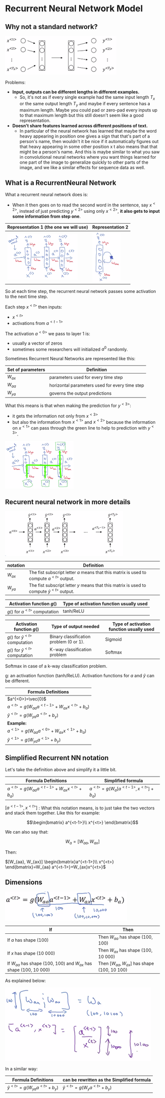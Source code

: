 # Recurrent Neural Network Model

## Why not a standard network?

![standard_nn](img/standard_nn.png)

Problems:

- **Input, outputs can be different lengths in different examples.**
  - So, it's not as if every single example had the same input length $T_{x}$ or the same output length $T_{y}$ and maybe if every sentence has a maximum length. Maybe you could pad or zero-pad every inputs up to that maximum length but this still doesn't seem like a good representation.
- **Doesn't share features learned across different positions of text.**
  - In particular of the neural network has learned that maybe the word heavy appearing in position one gives a sign that that's part of a person's name, then wouldn't it be nice if it automatically figures out that heavy appearing in some other position x t also means that that might be a person's name. And this is maybe similar to what you saw in convolutional neural networks where you want things learned for one part of the image to generalize quickly to other parts of the image, and we like a similar effects for sequence data as well.

## What is a RecurrentNeural Network

What a recurrent neural network does is:

- When it then goes on to read the second word in the sentence, say $x^{<2>}$, instead of just predicting $y^{<2>}$ using only $x^{<2>}$, **it also gets to input some information from step one**.

Representation 1 (the one we will use)| Representation 2
-----------------|-----------------
![rnn3](img/rnn_3.png)  | ![rnn4](img/rnn_4.png)

So at each time step, the recurrent neural network passes some activation to the next time step.

Each step $x^{<t>}$ then inputs:

- $x^{<t>}$
- activations from $a^{<t-1>}$

The activation $a^{<0>}$ we pass to layer 1 is:

- usually a vector of zeros
- sometimes some researchers will initialized $a^{0}$ randomly.

Sometimes Recurrent Neural Networks are represented like this:

Set of parameters | Definition
------------------|-----------------
$W_{ax}$ | parameters used for every time step
$W_{aa}$ | horizontal parameters used for every time step
$W_{ya}$ | governs the output predictions

What this means is that when making the prediction for $y^{<3>}$:

- it gets the information not only from $x^{<3>}$
- but also the information from $x^{<1>}$ and $x^{<2>}$ because the information on $x^{<1>}$ can pass through the green line to help to prediction with $y^{<3>}$.

![rnn5](img/rnn_5.png)

## Recurent neural network in more details

![rnn1](img/rnn_1.png)

| notation | Definition |
|----------|------------|
| $W_{ax}$ | The fist subscript letter $a$ means that this matrix is used to compute $a^{<t>}$ output.  |
| $W_{ya}$ | The fist subscript letter $y$ means that this matrix is used to compute $\hat{y}^{<t>}$ output.  |

| Activation function $g()$ | Type of activation function usually used |
|----------|------------|
| $g()$ for $a^{<t>}$ computation    | tanh/ReLU |

| Activation function $g()$ | Type of output needed | Type of activation function usually used |
|----------|------------|------------|
| $g()$ for $\hat{y}^{<t>}$ computation | Binary classification problem (0 or 1). | Sigmoid |
| $g()$ for $\hat{y}^{<t>}$ computation | K-way classification problem | Softmax |

Softmax in case of a k-way classification problem.

g: an activation function (tanh/ReLU). Activation functions for $a$ and $\hat{y}$ can be different.

| Formula Definitions                                    |
|--------------------------------------------------------|
| $a^{<0>}=\vec{0}$                                      |
| $a^{<t>}=g(W_{aa} a^{<t-1>} + W_{ax} x^{<t>}+b_{a})$   |
| $\hat{y}^{<t>}=g(W_{ya} a^{<t>} + b_{y})$              |
| **Example:**              |
| $a^{<1>}=g(W_{aa} a^{<0>} + W_{ax} x^{<1>}+b_{a})$     |
| $\hat{y}^{<1>}=g(W_{ya} a^{<1>} + b_{y})$              |

## Simplified Recurrent NN notation

Let's take the definition above and simplify it a little bit.

| Formula Definitions                                    | Simplified formula         |
|--------------------------------------------------------|---------------------------------------------------------|
| $a^{<t>}=g(W_{aa} a^{<t-1>} + W_{ax} x^{<t>}+b_{a})$   | $a^{<t>}=g(W_{a} [a^{<t-1>}, x^{<t>}]+b_{a})$ |

$[a^{<t-1>}, x^{<t>}]$ : What this notation means, is to just take the two vectors and stack them together. Like this for example:

$$\begin{bmatrix}
a^{<t-1>}\\
x^{<t>}
\end{bmatrix}$$

We can also say that:

$$W_{a}=[W_{aa}, W_{ax}]$$

Then:

$[W_{aa}, W_{ax}] \begin{bmatrix}a^{<t-1>}\\ x^{<t>} \end{bmatrix}=W_{aa} a^{<t-1>}+W_{ax}x^{<t>}$

## Dimensions

![rnn dimensions](img/rnn_dimensions.png)

If                      | Then                              |
------------------------|-----------------------------------|
If $a$ has shape (100) | Then $W_{aa}$ has shape (100, 100) |
If $x$ has shape (10 000) | Then $W_{ax}$ has shape (100, 10 000) |
If $W_{aa}$ has shape (100, 100) and $W_{ax}$ has shape (100, 10 000) | Then $[W_{aa}, W_{ax}]$ has shape (100, 10 100) |

As explained below:

![rnn_stack_notation](img/rnn_stack_notation.png)

In a similar way:

| Formula Definitions                                    | can be rewritten as the Simplified formula           |
|--------------------------------------------------------|------------------------------------------------------|
| $\hat{y}^{<t>}=g(W_{ya} a^{<t>} + b_{y})$             | $\hat{y}^{<t>}=g(W_{y} a^{<t>} + b_{y})$              |


